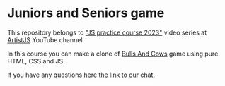 # Juniors and Seniors game

This repository belongs to ["JS practice course 2023"]() video series at [ArtistJS](https://www.youtube.com/@artistjs) YouTube channel.

In this course you can make a clone of [Bulls And Cows](https://en.wikipedia.org/wiki/Bulls_and_Cows) game using pure HTML, CSS and JS.

If you have any questions [here the link to our chat](https://t.me/artistjs). 
